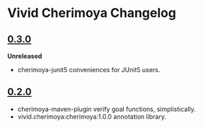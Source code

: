 # Vivid Cherimoya Changelog

## [0.3.0]
__Unreleased__
- cherimoya-junit5 conveniences for JUnit5 users.

## [0.2.0]
- cherimoya-maven-plugin verify goal functions, simplistically.
- vivid.cherimoya:cherimoya:1.0.0 annotation library.

[0.3.0]: https://github.com/vivid-inc/cherimoya/compare/cherimoya-0.2.0...cherimoya-0.3.0
[0.2.0]: https://github.com/vivid-inc/cherimoya/tree/release-0.2.0
